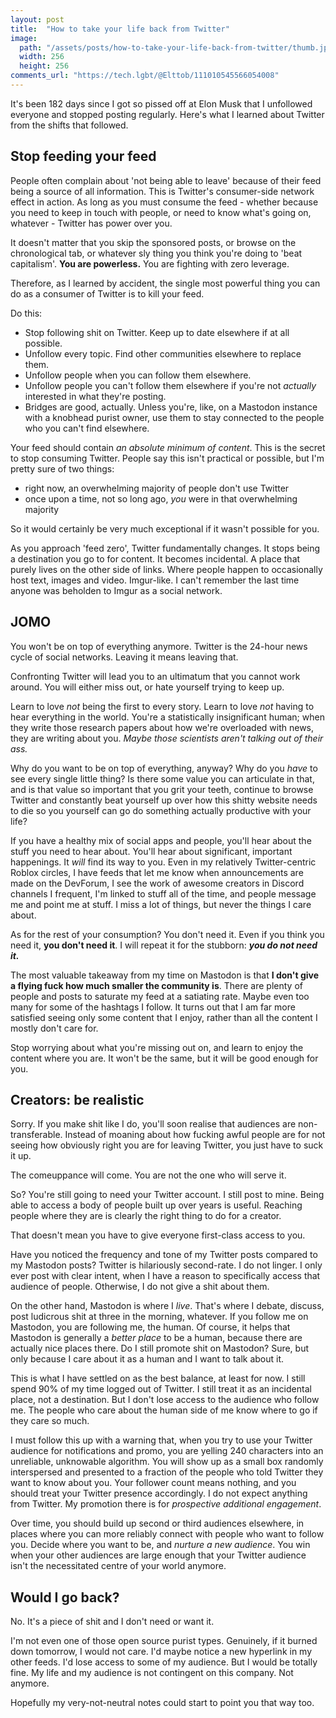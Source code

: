 ```yaml
---
layout: post
title:  "How to take your life back from Twitter"
image:
  path: "/assets/posts/how-to-take-your-life-back-from-twitter/thumb.jpg"
  width: 256
  height: 256
comments_url: "https://tech.lgbt/@Elttob/111010545566054008"
---
```


It's been 182 days since I got so pissed off at Elon Musk that I unfollowed
everyone and stopped posting regularly. Here's what I learned about Twitter from
the shifts that followed.

## Stop feeding your feed

People often complain about 'not being able to leave' because of their feed
being a source of all information. This is Twitter's consumer-side network
effect in action. As long as you must consume the feed - whether because you
need to keep in touch with people, or need to know what's going on, whatever -
Twitter has power over you. 

It doesn't matter that you skip the sponsored posts, or browse on the
chronological tab, or whatever sly thing you think you're doing to 'beat
capitalism'. **You are powerless.** You are fighting with zero leverage.

Therefore, as I learned by accident, the single most powerful thing you can do
as a consumer of Twitter is to kill your feed.

Do this:

- Stop following shit on Twitter. Keep up to date elsewhere if at all possible.
- Unfollow every topic. Find other communities elsewhere to replace them.
- Unfollow people when you can follow them elsewhere.
- Unfollow people you can't follow them elsewhere if you're not
*actually* interested in what they're posting.
- Bridges are good, actually. Unless you're, like, on a Mastodon instance with a
knobhead purist owner, use them to stay connected to the people who you can't
find elsewhere.

Your feed should contain *an absolute minimum of content*. This is the secret to
stop consuming Twitter. People say this isn't practical or possible, but I'm
pretty sure of two things:

- right now, an overwhelming majority of people don't use Twitter
- once upon a time, not so long ago, *you* were in that overwhelming majority

So it would certainly be very much exceptional if it wasn't possible for you.

As you approach 'feed zero', Twitter fundamentally changes. It stops being a
destination you go to for content. It becomes incidental. A place that purely
lives on the other side of links. Where people happen to occasionally host
text, images and video. Imgur-like. I can't remember the last time anyone was
beholden to Imgur as a social network.

## JOMO

You won't be on top of everything anymore. Twitter is the 24-hour news cycle of
social networks. Leaving it means leaving that.

Confronting Twitter will lead you to an ultimatum that you cannot work around.
You will either miss out, or hate yourself trying to keep up.

Learn to love *not* being the first to every story. Learn to love *not* having
to hear everything in the world. You're a statistically insignificant human;
when they write those research papers about how we're overloaded with news, they
are writing about you. *Maybe those scientists aren't talking out of their ass.*

Why do you want to be on top of everything, anyway? Why do you *have* to see
every single little thing? Is there some value you can articulate in that, and
is that value so important that you grit your teeth, continue to browse Twitter
and constantly beat yourself up over how this shitty website needs to die so you
yourself can go do something actually productive with your life?

If you have a healthy mix of social apps and people, you'll hear about the stuff
you need to hear about. You'll hear about significant, important happenings. It
*will* find its way to you. Even in my relatively Twitter-centric Roblox circles,
I have feeds that let me know when announcements are made on the DevForum, I see
the work of awesome creators in Discord channels I frequent, I'm linked to stuff
all of the time, and people message me and point me at stuff. I miss a lot of
things, but never the things I care about.

As for the rest of your consumption? You don't need it. Even if you think you
need it, **you don't need it**. I will repeat it for the stubborn: ***you do not
need it.***

The most valuable takeaway from my time on Mastodon is that **I don't give a
flying fuck how much smaller the community is**. There are plenty of people and
posts to saturate my feed at a satiating rate. Maybe even too many for some of
the hashtags I follow. It turns out that I am far more satisfied seeing only
some content that I enjoy, rather than all the content I mostly don't care for.

Stop worrying about what you're missing out on, and learn to enjoy the content
where you are. It won't be the same, but it will be good enough for you.

## Creators: be realistic

Sorry. If you make shit like I do, you'll soon realise that audiences are
non-transferable. Instead of moaning about how fucking awful people are for not
seeing how obviously right you are for leaving Twitter, you just have to suck it
up.

The comeuppance will come. You are not the one who will serve it.

So? You're still going to need your Twitter account. I still post to mine. Being
able to access a body of people built up over years is useful. Reaching people
where they are is clearly the right thing to do for a creator.

That doesn't mean you have to give everyone first-class access to you.

Have you noticed the frequency and tone of my Twitter posts compared to my
Mastodon posts? Twitter is hilariously second-rate. I do not linger. I only ever
post with clear intent, when I have a reason to specifically access that
audience of people. Otherwise, I do not give a shit about them.

On the other hand, Mastodon is where I *live*. That's where I debate, discuss,
post ludicrous shit at three in the morning, whatever. If you follow me on
Mastodon, you are following me, the human. Of course, it helps that Mastodon is
generally a *better place* to be a human, because there are actually nice places
there. Do I still promote shit on Mastodon? Sure, but only because I care about
it as a human and I want to talk about it.

This is what I have settled on as the best balance, at least for now. I still
spend 90% of my time logged out of Twitter. I still treat it as an incidental
place, not a destination. But I don't lose access to the audience who follow me.
The people who care about the human side of me know where to go if they care so
much.

I must follow this up with a warning that, when you try to use your Twitter
audience for notifications and promo, you are yelling 240 characters into an
unreliable, unknowable algorithm. You will show up as a small box randomly
interspersed and presented to a fraction of the people who told Twitter they
want to know about you. Your follower count means nothing, and you should treat
your Twitter presence accordingly. I do not expect anything from Twitter. My
promotion there is for *prospective additional engagement*.

Over time, you should build up second or third audiences elsewhere, in places
where you can more reliably connect with people who want to follow you. Decide
where you want to be, and *nurture a new audience*. You win when your other
audiences are large enough that your Twitter audience isn't the necessitated
centre of your world anymore.

## Would I go back?

No. It's a piece of shit and I don't need or want it.

I'm not even one of those open source purist types. Genuinely, if it burned down
tomorrow, I would not care. I'd maybe notice a new hyperlink in my other feeds.
I'd lose access to some of my audience. But I would be totally fine. My life and
my audience is not contingent on this company. Not anymore.

Hopefully my very-not-neutral notes could start to point you that way too.